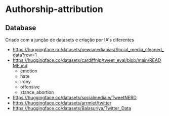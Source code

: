 # Authorship-attribution

## Database

Criado com a junção de datasets e criação por IA's diferentes 
- https://huggingface.co/datasets/newsmediabias/Social_media_cleaned_data?row=1
- https://huggingface.co/datasets/cardiffnlp/tweet_eval/blob/main/README.md
    - emotion
    - hate
    - irony
    - offensive
    - stance_abortion
- https://huggingface.co/datasets/socialmediaie/TweetNERD
- https://huggingface.co/datasets/arrmlet/twitter 
- https://huggingface.co/datasets/Balasuriya/Twitter_Data 
